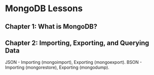 # MongoDB Lessons

## Chapter 1: What is MongoDB?

## Chapter 2: Importing, Exporting, and Querying Data

JSON - Importing (mongoimport), Exporting (mongoexport).
BSON - Importing (mongorestore), Exporting (mongodump).


